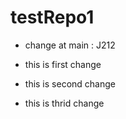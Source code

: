 # testRepo1

- change at main : J212

- this is first change

- this is second change

- this is thrid change
